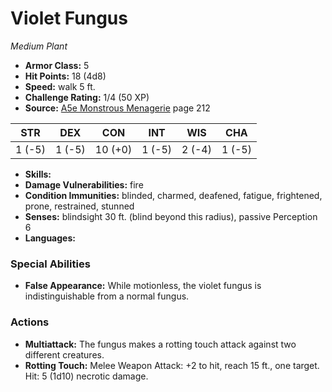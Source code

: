 # Violet Fungus

*Medium* *Plant*

- **Armor Class:** 5
- **Hit Points:** 18 (4d8)
- **Speed:** walk 5 ft.
- **Challenge Rating:** 1/4 (50 XP)
- **Source:** [A5e Monstrous Menagerie](https://enpublishingrpg.com/products/level-up-monstrous-menagerie-a5e) page 212

| STR | DEX | CON | INT | WIS | CHA |
| --- | --- | --- | --- | --- | --- |
| 1 (-5) | 1 (-5) | 10 (+0) | 1 (-5) | 2 (-4) | 1 (-5) |

- **Skills:** 
- **Damage Vulnerabilities:** fire
- **Condition Immunities:** blinded, charmed, deafened, fatigue, frightened, prone, restrained, stunned
- **Senses:** blindsight 30 ft. (blind beyond this radius), passive Perception 6
- **Languages:** 

### Special Abilities

- **False Appearance:** While motionless, the violet fungus is indistinguishable from a normal fungus.

### Actions

- **Multiattack:** The fungus makes a rotting touch attack against two different creatures.
- **Rotting Touch:** Melee Weapon Attack: +2 to hit, reach 15 ft., one target. Hit: 5 (1d10) necrotic damage.


